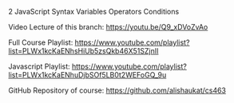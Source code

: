 2 JavaScript Syntax Variables Operators Conditions

Video Lecture of this branch: https://youtu.be/Q9_xDVoZvAo

Full Course Playlist: https://www.youtube.com/playlist?list=PLWx1kcKaENhsHiUb5zsQkb46X51SZjnII

Javascript Playlist: https://www.youtube.com/playlist?list=PLWx1kcKaENhuDjbSOf5LB0t2WEFoGQ_9u

GitHub Repository of course: https://github.com/alishaukat/cs463